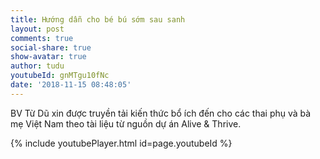 ```yaml
---
title: Hướng dẫn cho bé bú sớm sau sanh
layout: post
comments: true
social-share: true
show-avatar: true
author: tudu
youtubeId: gnMTgu10fNc
date: '2018-11-15 08:48:05'
---
```


BV Từ Dũ xin được truyền tải kiến thức bổ ích đến cho các thai phụ và bà mẹ Việt Nam theo tài liệu từ nguồn dự án Alive & Thrive.

{% include youtubePlayer.html id=page.youtubeId %}